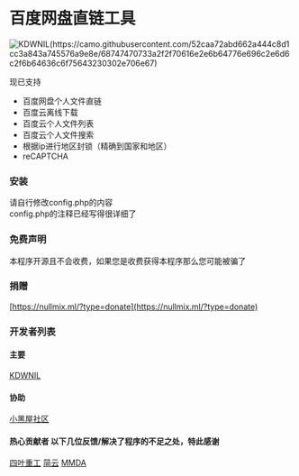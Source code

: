 # 百度网盘直链工具

![KDWNIL(https://camo.githubusercontent.com/52caa72abd662a444c8d1cc3a843a745576a9e8e/68747470733a2f2f70616e2e6b64776e696c2e6d6c2f6b64636c6f75643230302e706e67)](https://camo.githubusercontent.com/52caa72abd662a444c8d1cc3a843a745576a9e8e/68747470733a2f2f70616e2e6b64776e696c2e6d6c2f6b64636c6f75643230302e706e67)


现已支持
  - 百度网盘个人文件直链
  - 百度云离线下载
  - 百度云个人文件列表
  - 百度云个人文件搜索
  - 根据ip进行地区封锁（精确到国家和地区）
  - reCAPTCHA


### 安装
请自行修改config.php的内容<br>
config.php的注释已经写得很详细了
### 免费声明
本程序开源且不会收费，如果您是收费获得本程序那么您可能被骗了

### 捐赠
[https://nullmix.ml/?type=donate](https://nullmix.ml/?type=donate)

### 开发者列表 
#### 主要 
[KDWNIL](https://kdwnil.ml)
#### 协助
[小黑屋社区](http://www.xheiwu.com)
#### 热心贡献者 以下几位反馈/解决了程序的不足之处，特此感谢
[四叶重工](https://n0099.cf)
[简云](https://tbsign.cn)
[MMDA](http://mmda.ga)
